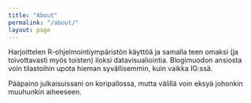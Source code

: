 ```yaml
---
title: "About"
permalink: "/about/"
layout: page
---
```


Harjoittelen R-ohjelmointiympäristön käyttöä ja samalla teen omaksi (ja toivottavasti myös toisten) iloksi datavisualiointia. Blogimuodon ansiosta voin tilastoihin upota hieman syvällisemmin, kuin vaikka IG:ssä.

Pääpaino julkaisuissani on koripallossa, mutta välillä voin eksyä johonkin muuhunkin aiheeseen.
